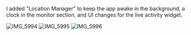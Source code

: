 I added "Location Manager" to keep the app awake in the background, a clock in the monitor section, and UI changes for the live activity widget.


![IMG_5994](https://github.com/creepymonster/GlucoseDirect/assets/35396265/e9bd37a4-47c0-434d-a872-2d5dcbc0ee8c)
![IMG_5995](https://github.com/creepymonster/GlucoseDirect/assets/35396265/244ad935-1ddc-45f7-bd30-59af2e74a8e6)
![IMG_5996](https://github.com/creepymonster/GlucoseDirect/assets/35396265/229aaa9e-27e1-4a20-ba8b-36242f086865)



